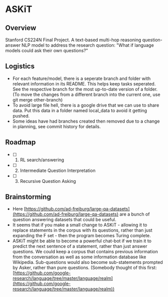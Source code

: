 
# ASKiT 

## Overview

Stanford CS224N Final Project. A text-based multi-hop reasoning question-answer NLP model to address the research question: "What if language models could ask their own questions?"

## Logistics

 - For each feature/model, there is a seperate branch and folder with relevant information in its README. This helps keep tasks seperated. See the respective branch for the most up-to-date version of a folder. (To move the changes from a different branch into the current one, use git merge other-branch)
 - To avoid large file hell, there is a google drive that we can use to share data. Put this data in a folder named local_data to avoid it getting pushed.
 - Some ideas have had branches created then removed due to a change in planning, see commit history for details.

## Roadmap
 
 - [ ] 1. RL search/answering
 - [ ] 2. Intermediate Question Interpretation
 - [ ] 3. Recursive Question Asking

## Brainstorming

 - Here [https://github.com/ad-freiburg/large-qa-datasets](https://github.com/ad-freiburg/large-qa-datasets) are a bunch of question answering datasets that could be useful.
 - It seems that if you make a small change to ASKiT - allowing it to replace statements in the corpus with its questions, rather than just expanding the F set - then the program becomes Turing complete.
 - ASKiT might be able to become a powerful chat-bot if we train it to predict the next sentence of a statement, rather than just answer questions. We could keep a corpus that contains previous information from the conversation as well as some information database like Wikipedia. Sub-questions would also become sub-statements prompted by Asker, rather than pure questions. (Somebody thought of this first: [https://github.com/google-research/language/tree/master/language/realm](https://github.com/google-research/language/tree/master/language/realm))
